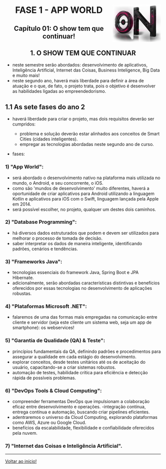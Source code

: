 <div align="center">
<a href="https://github.com/monicaquintal" target="_blank"><img align="right" height="120px" src="../assets/logo.png" /></a>
<h1>FASE 1 - APP WORLD</h1>
<h2>Capítulo 01: O show tem que continuar!</h2>
</div>

<div align="center">
<h2>1. O SHOW TEM QUE CONTINUAR</h2>
</div>

- neste semestre serão abordados: desenvolvimento de aplicativos, Inteligência Artificial, Internet das Coisas, Business Inteligence, Big Data e muito mais!
- neste segundo ano, haverá mais liberdade para definir a área de atuação e o que, de fato, o projeto trata, pois o objetivo é desenvolver as habilidades ligadas ao empreendedorismo.

## 1.1 As sete fases do ano 2

- haverá liberdade para criar o projeto, mas dois requisitos deverão ser cumpridos: 
  - problema e solução deverão estar alinhados aos conceitos de Smart Cities (cidades inteligentes).
  - empregar as tecnologias abordadas neste segundo ano de curso. 

- fases:

### 1) "App World": 
- será abordado o desenvolvimento nativo na plataforma mais utilizada no mundo, o Android, e seu concorrente, o iOS. 
- como são 'mundos de desenvolvimento' muito diferentes, haverá a oportunidade de criar aplicativos para Android utilizando a linguagem Kotlin e aplicativos para iOS com o Swift, linguagem lançada pela Apple em 2014. 
- será possível escolher, no projeto, qualquer um destes dois caminhos.

### 2) "Database Programming":
- há diversos dados estruturados que podem e devem ser utilizados para melhorar o processo de tomada de decisão. 
- saber interpretar os dados de maneira inteligente, identificando padrões, cenários e tendências.

### 3) "Frameworks Java":
- tecnologias essenciais do framework Java, Spring Boot e JPA Hibernate. 
- adicionalmente, serão abordadas características distintivas e benefícios oferecidos por essas tecnologias no desenvolvimento de aplicações robustas.

### 4) "Plataformas Microsoft .NET":
- falaremos de uma das formas mais empregadas na comunicação entre cliente e servidor (seja este cliente um sistema web, seja um app de smartphone): os webservices!

### 5) "Garantia de Qualidade (QA) & Teste":
- princípios fundamentais da QA, definindo padrões e procedimentos para assegurar a qualidade em cada estágio do desenvolvimento.
- explorar conceitos, desde testes unitários até os de aceitação do usuário, capacitando-se a criar sistemas robustos. 
- automação de testes, habilidade crítica para eficiência e detecção rápida de possíveis problemas. 

### 6) "DevOps Tools & Cloud Computing":
- compreender ferramentas DevOps que impulsionam a colaboração eficaz entre desenvolvimento e operações. 
-integração contínua, entrega contínua e automação, buscando criar pipelines eficientes.
- adentraremos o universo da Cloud Computing, explorando plataformas como AWS, Azure ou Google Cloud. 
- benefícios da escalabilidade, flexibilidade e confiabilidade oferecidos pela nuvem. 

### 7) "Internet das Coisas e Inteligência Artificial".

--- 

[Voltar ao início!](https://github.com/monicaquintal/fintech)